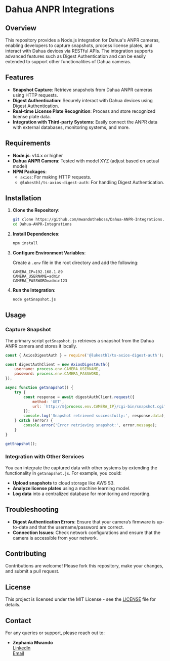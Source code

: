 
# Dahua ANPR Integrations

## Overview

This repository provides a Node.js integration for Dahua's ANPR cameras, enabling developers to capture snapshots, process license plates, and interact with Dahua devices via RESTful APIs. The integration supports advanced features such as Digest Authentication and can be easily extended to support other functionalities of Dahua cameras.

## Features

- **Snapshot Capture**: Retrieve snapshots from Dahua ANPR cameras using HTTP requests.
- **Digest Authentication**: Securely interact with Dahua devices using Digest Authentication.
- **Real-time License Plate Recognition**: Process and store recognized license plate data.
- **Integration with Third-party Systems**: Easily connect the ANPR data with external databases, monitoring systems, and more.

## Requirements

- **Node.js**: v14.x or higher
- **Dahua ANPR Camera**: Tested with model XYZ (adjust based on actual model)
- **NPM Packages**:
  - `axios`: For making HTTP requests.
  - `@lukesthl/ts-axios-digest-auth`: For handling Digest Authentication.

## Installation

1. **Clone the Repository**:

   ```bash
   git clone https://github.com/mwandotheboss/Dahua-ANPR-Integrations.git
   cd Dahua-ANPR-Integrations
   ```

2. **Install Dependencies**:

   ```bash
   npm install
   ```

3. **Configure Environment Variables**:
   
   Create a `.env` file in the root directory and add the following:

   ```env
   CAMERA_IP=192.168.1.89
   CAMERA_USERNAME=admin
   CAMERA_PASSWORD=admin123
   ```

4. **Run the Integration**:

   ```bash
   node getSnapshot.js
   ```

## Usage

### Capture Snapshot

The primary script `getSnapshot.js` retrieves a snapshot from the Dahua ANPR camera and stores it locally.

```javascript
const { AxiosDigestAuth } = require('@lukesthl/ts-axios-digest-auth');

const digestAuthClient = new AxiosDigestAuth({
    username: process.env.CAMERA_USERNAME,
    password: process.env.CAMERA_PASSWORD,
});

async function getSnapshot() {
    try {
        const response = await digestAuthClient.request({
            method: 'GET',
            url: `http://${process.env.CAMERA_IP}/cgi-bin/snapshot.cgi?channel=1&type=0`,
        });
        console.log('Snapshot retrieved successfully:', response.data);
    } catch (error) {
        console.error('Error retrieving snapshot:', error.message);
    }
}

getSnapshot();
```

### Integration with Other Services

You can integrate the captured data with other systems by extending the functionality in `getSnapshot.js`. For example, you could:

- **Upload snapshots** to cloud storage like AWS S3.
- **Analyze license plates** using a machine learning model.
- **Log data** into a centralized database for monitoring and reporting.

## Troubleshooting

- **Digest Authentication Errors**: Ensure that your camera’s firmware is up-to-date and that the username/password are correct.
- **Connection Issues**: Check network configurations and ensure that the camera is accessible from your network.

## Contributing

Contributions are welcome! Please fork this repository, make your changes, and submit a pull request.

## License

This project is licensed under the MIT License - see the [LICENSE](LICENSE) file for details.

## Contact

For any queries or support, please reach out to:

- **Zephania Mwando**  
  [LinkedIn](www.linkedin.com/in/mwando)  
  [Email](mailto:zephaniamwando@gmail.com)
